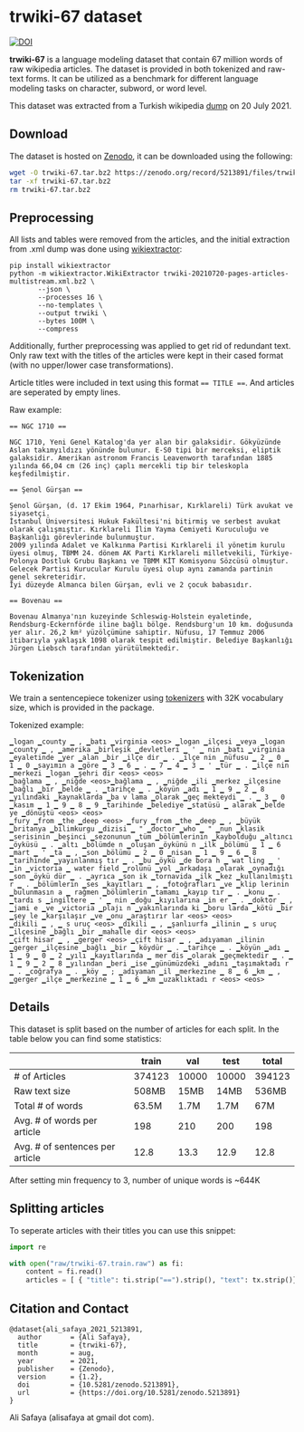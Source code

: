 # trwiki-67 dataset

<a href="https://doi.org/10.5281/zenodo.5213891"><img src="https://zenodo.org/badge/DOI/10.5281/zenodo.5213891.svg" alt="DOI"></a>

__trwiki-67__ is a language modeling dataset that contain 67 million words of raw wikipedia articles. The dataset is provided in both tokenized and raw-text forms. It can be utilized as a benchmark for different language modeling tasks on character, subword, or word level. 

This dataset was extracted from a Turkish wikipedia [dump](https://dumps.wikimedia.org/trwiki/) on 20 July 2021.

## Download

The dataset is hosted on [Zenodo](https://zenodo.org/), it can be downloaded using the following:

```bash
wget -O trwiki-67.tar.bz2 https://zenodo.org/record/5213891/files/trwiki-67.tar.bz2?download=1
tar -xf trwiki-67.tar.bz2
rm trwiki-67.tar.bz2
```

## Preprocessing

All lists and tables were removed from the articles, and the initial extraction from .xml dump was done using [wikiextractor](https://github.com/attardi/wikiextractor/):

```shell
pip install wikiextractor
python -m wikiextractor.WikiExtractor trwiki-20210720-pages-articles-multistream.xml.bz2 \
       --json \
       --processes 16 \
       --no-templates \
       --output trwiki \
       --bytes 100M \
       --compress
```

Additionally, further preprocessing was applied to get rid of redundant text. Only raw text with the titles of the articles were kept in their cased format (with no upper/lower case transformations). 

Article titles were included in text using this format `== TITLE ==`. And articles are seperated by empty lines.

Raw example:

```
== NGC 1710 == 

NGC 1710, Yeni Genel Katalog'da yer alan bir galaksidir. Gökyüzünde Aslan takımyıldızı yönünde bulunur. E-S0 tipi bir merceksi, eliptik galaksidir. Amerikan astronom Francis Leavenworth tarafından 1885 yılında 66,04 cm (26 inç) çaplı mercekli tip bir teleskopla keşfedilmiştir.

== Şenol Gürşan == 

Şenol Gürşan, (d. 17 Ekim 1964, Pınarhisar, Kırklareli) Türk avukat ve siyasetçi.
İstanbul Üniversitesi Hukuk Fakültesi'ni bitirmiş ve serbest avukat olarak çalışmıştır. Kırklareli İlim Yayma Cemiyeti Kuruculuğu ve Başkanlığı görevlerinde bulunmuştur.
2009 yılında Adalet ve Kalkınma Partisi Kırklareli il yönetim kurulu üyesi olmuş, TBMM 24. dönem AK Parti Kırklareli milletvekili, Türkiye-Polonya Dostluk Grubu Başkanı ve TBMM KİT Komisyonu Sözcüsü olmuştur. Gelecek Partisi Kurucular Kurulu üyesi olup aynı zamanda partinin genel sekreteridir.
İyi düzeyde Almanca bilen Gürşan, evli ve 2 çocuk babasıdır.

== Bovenau == 

Bovenau Almanya'nın kuzeyinde Schleswig-Holstein eyaletinde, Rendsburg-Eckernförde iline bağlı bölge. Rendsburg'un 10 km. doğusunda yer alır. 26,2 km² yüzölçümüne sahiptir. Nüfusu, 17 Temmuz 2006 itibarıyla yaklaşık 1098 olarak tespit edilmiştir. Belediye Başkanlığı Jürgen Liebsch tarafından yürütülmektedir.
```

## Tokenization

We train a sentencepiece tokenizer using [tokenizers](https://huggingface.co/docs/tokenizers/python/latest/index.html) with 32K vocabulary size, which is provided in the package. 

Tokenized example:

```
▁logan ▁county ▁ , ▁batı ▁virginia <eos> ▁logan ▁ilçesi ▁veya ▁logan ▁county ▁ , ▁amerika ▁birleşik ▁devletleri ▁ ' ▁ nin ▁batı ▁virginia ▁eyaletinde ▁yer ▁alan ▁bir ▁ilçe dir ▁ . ▁ilçe nin ▁nüfusu ▁ 2 ▁ 0 ▁ 1 ▁ 0 ▁sayımın a ▁göre ▁ 3 ▁ 6 ▁ . ▁ 7 ▁ 4 ▁ 3 ▁ ' ▁tür ▁ . ▁ilçe nin ▁merkezi ▁logan ▁şehri dir <eos> <eos>
▁bağlama ▁ , ▁niğde <eos>▁bağlama ▁ , ▁niğde ▁ili ▁merkez ▁ilçesine ▁bağlı ▁bir ▁belde ▁ . ▁tarihçe ▁ . ▁köyün ▁adı ▁ 1 ▁ 9 ▁ 2 ▁ 8 ▁yılındaki ▁kaynaklarda ▁ba v lama ▁olarak ▁geç mekteydi ▁ . ▁ 3 ▁ 0 ▁kasım ▁ 1 ▁ 9 ▁ 8 ▁ 9 ▁tarihinde ▁belediye ▁statüsü ▁ alarak ▁belde ye ▁dönüştü <eos> <eos>
▁fury ▁from ▁the ▁deep <eos> ▁fury ▁from ▁the ▁deep ▁ , ▁büyük ▁britanya ▁bilimkurgu ▁dizisi ▁ " ▁doctor ▁who ▁ " ▁nun ▁klasik ▁serisinin ▁beşinci ▁sezonunun ▁tüm ▁bölümlerinin ▁kaybolduğu ▁altıncı ▁öyküsü ▁ . ▁altı ▁bölümde n ▁oluşan ▁öykünü n ▁ilk ▁bölümü ▁ 1 ▁ 6 ▁mart ▁ ' ▁ta ▁ , ▁son ▁bölümü ▁ 2 ▁ 0 ▁nisan ▁ 1 ▁ 9 ▁ 6 ▁ 8 ▁tarihinde ▁yayınlanmış tır ▁ . ▁bu ▁öykü ▁de bora h ▁ wat ling ▁ ' ▁in ▁victoria ▁ water field ▁rolünü ▁yol ▁arkadaşı ▁olarak ▁oynadığı ▁son ▁öykü dür ▁ . ▁ayrıca ▁son ik ▁tornavida ▁ilk ▁kez ▁kullanılmıştı r ▁ . ▁bölümlerin ▁ses ▁kayıtları ▁ , ▁fotoğrafları ▁ve ▁klip lerinin ▁bulunmasın a ▁ rağmen ▁bölümlerin ▁tamamı ▁kayıp tır ▁ . ▁konu ▁ . ▁tardı s ▁ingiltere ▁ ' ▁ nin ▁doğu ▁kıyılarına ▁in er ▁ . ▁doktor ▁ , ▁jami e ▁ve ▁victoria ▁plajı n ▁yakınlarında ki ▁boru larda ▁kötü ▁bir ▁şey le ▁karşılaşır ▁ve ▁onu ▁araştırır lar <eos> <eos>
▁dikili ▁ , ▁ s uruç <eos> ▁dikili ▁ , ▁şanlıurfa ▁ilinin ▁ s uruç ▁ilçesine ▁bağlı ▁bir ▁mahalle dir <eos> <eos>
▁çift hisar ▁ , ▁gerger <eos> ▁çift hisar ▁ , ▁adıyaman ▁ilinin ▁gerger ▁ilçesine ▁bağlı ▁bir ▁ köydür ▁ . ▁tarihçe ▁ . ▁köyün ▁adı ▁ 1 ▁ 9 ▁ 0 ▁ 2 ▁yılı ▁kayıtlarında ▁ mer dis ▁olarak ▁geçmektedir ▁ . ▁ 1 ▁ 9 ▁ 2 ▁ 8 ▁yılından ▁beri ▁ise ▁günümüzdeki ▁adını ▁taşımaktadı r ▁ . ▁coğrafya ▁ . ▁köy ▁ ; ▁adıyaman ▁il ▁merkezine ▁ 8 ▁ 6 ▁km ▁ , ▁gerger ▁ilçe ▁merkezine ▁ 1 ▁ 6 ▁km ▁uzaklıktadı r <eos> <eos>
```

## Details

This dataset is split based on the number of articles for each split. In the table below you can find some statistics:

|                                 | train  | val   | test  | total  |
|---------------------------------|--------|-------|-------|--------|
| # of Articles                   | 374123 | 10000 | 10000 | 394123 |
| Raw text size                   | 508MB  | 15MB  | 14MB  | 536MB  |
| Total # of words                | 63.5M  | 1.7M  | 1.7M  | 67M    |
| Avg. # of words per article     | 198    | 210   | 200   | 198    |
| Avg. # of sentences per article | 12.8   | 13.3  | 12.9  | 12.8   |

After setting min frequency to 3, number of unique words is ~644K

## Splitting articles

To seperate articles with their titles you can use this snippet: 

```python
import re

with open("raw/trwiki-67.train.raw") as fi:
    content = fi.read()
    articles = [ { "title": ti.strip("==").strip(), "text": tx.strip()} for ti, tx in zip(re.findall("== .* ==", content), re.split("== .* == \n\n", content)[1:]) ]
```

## Citation and Contact

```
@dataset{ali_safaya_2021_5213891,
  author       = {Ali Safaya},
  title        = {trwiki-67},
  month        = aug,
  year         = 2021,
  publisher    = {Zenodo},
  version      = {1.2},
  doi          = {10.5281/zenodo.5213891},
  url          = {https://doi.org/10.5281/zenodo.5213891}
}
```

Ali Safaya (alisafaya at gmail dot com).
